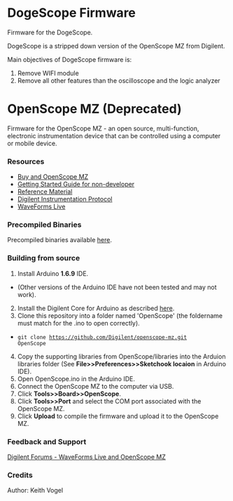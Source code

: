 # DogeScope Firmware

Firmware for the DogeScope.

DogeScope is a stripped down version of the OpenScope MZ from Digilent.

Main objectives of DogeScope firmware is:

1. Remove WIFI module
2. Remove all other features than the oscilloscope and the logic analyzer

# OpenScope MZ (Deprecated)

Firmware for the OpenScope MZ - an open source, multi-function, electronic instrumentation device that can be controlled using a computer or mobile device.

### Resources
 * [Buy and OpenScope MZ](http://store.digilentinc.com/openscope-mz-open-source-all-in-one-instrumentation/)
 * [Getting Started Guide for non-developer](https://reference.digilentinc.com/learn/instrumentation/tutorials/openscope-mz/getting-started)
 * [Reference Material](https://reference.digilentinc.com/reference/instrumentation/openscope-mz/start)
 * [Digilent Instrumentation Protocol](https://reference.digilentinc.com/reference/software/digilent-instrumentation-protocol/start)
 * [WaveForms Live](https://reference.digilentinc.com/reference/software/waveforms-live/start)

### Precompiled Binaries
Precompiled binaries available [here](https://reference.digilentinc.com/reference/instrumentation/openscope-mz/previous-versions).

### Building from source
1. Install Arduino **1.6.9** IDE.  
  * (Other versions of the Arduino IDE have not been tested and may not work).
2. Install the Digilent Core for Arduino as described [here](https://reference.digilentinc.com/learn/software/tutorials/digilent-core-install/start).
3. Clone this repository into a folder named 'OpenScope' (the foldername must match for the .ino to open correctly).
  * <code>git clone https://github.com/Digilent/openscope-mz.git OpenScope</code>
4. Copy the supporting libraries from OpenScope/libraries into the Arduion libraries folder (See **File>>Preferences>>Sketchook locaion** in Arduino IDE).
4. Open OpenScope.ino in the Arduino IDE.
5. Connect the OpenScope MZ to the computer via USB.
5. Click **Tools>>Board>>OpenScope**.
6. Click **Tools>>Port** and select the COM port associated with the OpenScope MZ.
6. Click **Upload** to compile the firmware and upload it to the OpenScope MZ.

### Feedback and Support
[Digilent Forums - WaveForms Live and OpenScope MZ](https://forum.digilentinc.com/forum/30-waveforms-live-and-openscope-mz/)

### Credits
Author: Keith Vogel
